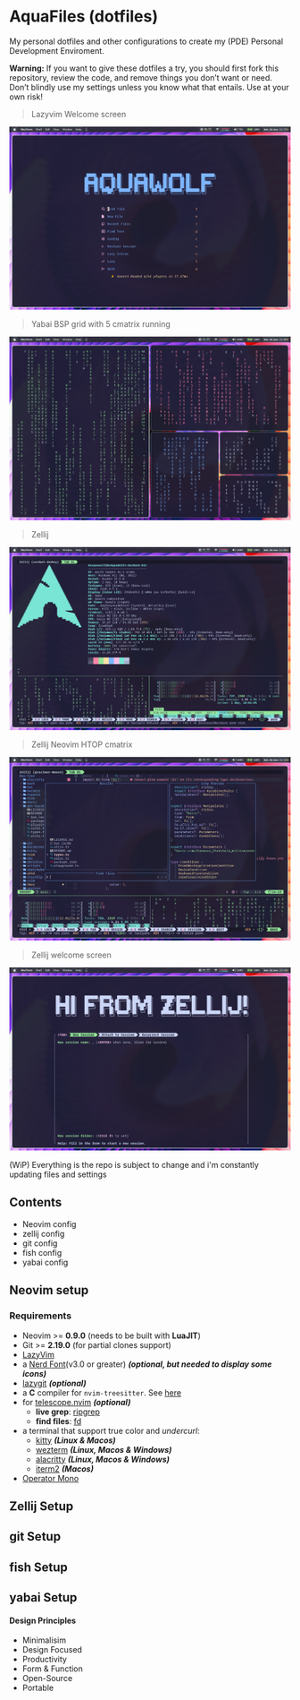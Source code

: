 # AquaFiles (dotfiles)

My personal dotfiles and other configurations to create my (PDE) Personal Development Enviroment.

**Warning:** If you want to give these dotfiles a try, you should first fork this repository, review the code, and remove things you don’t want or need. Don’t blindly use my settings unless you know what that entails. Use at your own risk!

> Lazyvim Welcome screen

![lazyvim welcome screen](./assets/lazyvim-welcome-aquawolf.jpg)

> Yabai BSP grid with 5 cmatrix running

![yabai demo with cmatrix 5 grid](./assets/yabai-demo-cmatrix-5-grid.jpg)

> Zellij

![zellij-in-action](./assets/zellij-in-action.jpg)

> Zellij Neovim HTOP cmatrix

![zellij-neovim-htop-cmatrix](./assets/zellij-neovim-htop-cmatrix.jpg)

> Zellij welcome screen

![zellij-welcome-screen](./assets/zellij-welcome-screen.jpg)

(WiP) Everything is the repo is subject to change and i'm constantly updating files and settings

## Contents

- Neovim config
- zellij config
- git config
- fish config
- yabai config

## Neovim setup

### Requirements

- Neovim >= **0.9.0** (needs to be built with **LuaJIT**)
- Git >= **2.19.0** (for partial clones support)
- [LazyVim](https://www.lazyvim.org/)
- a [Nerd Font](https://www.nerdfonts.com/)(v3.0 or greater) **_(optional, but needed to display some icons)_**
- [lazygit](https://github.com/jesseduffield/lazygit) **_(optional)_**
- a **C** compiler for `nvim-treesitter`. See [here](https://github.com/nvim-treesitter/nvim-treesitter#requirements)
- for [telescope.nvim](https://github.com/nvim-telescope/telescope.nvim) **_(optional)_**
  - **live grep**: [ripgrep](https://github.com/BurntSushi/ripgrep)
  - **find files**: [fd](https://github.com/sharkdp/fd)
- a terminal that support true color and *undercurl*:
  - [kitty](https://github.com/kovidgoyal/kitty) **_(Linux & Macos)_**
  - [wezterm](https://github.com/wez/wezterm) **_(Linux, Macos & Windows)_**
  - [alacritty](https://github.com/alacritty/alacritty) **_(Linux, Macos & Windows)_**
  - [iterm2](https://iterm2.com/) **_(Macos)_**
- [Operator Mono](https://github.com/craftzdog/solarized-osaka.nvim)

## Zellij Setup

## git Setup

## fish Setup

## yabai Setup

#### Design Principles

- Minimalisim
- Design Focused
- Productivity
- Form & Function
- Open-Source
- Portable

